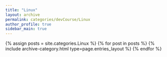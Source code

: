 ```yaml
---
title: "Linux"
layout: archive
permalink: categories/devCourse/Linux
author_profile: true
sidebar_main: true
---
```



{% assign posts = site.categories.Linux %}
{% for post in posts %} {% include archive-category.html type=page.entries_layout %} {% endfor %}
